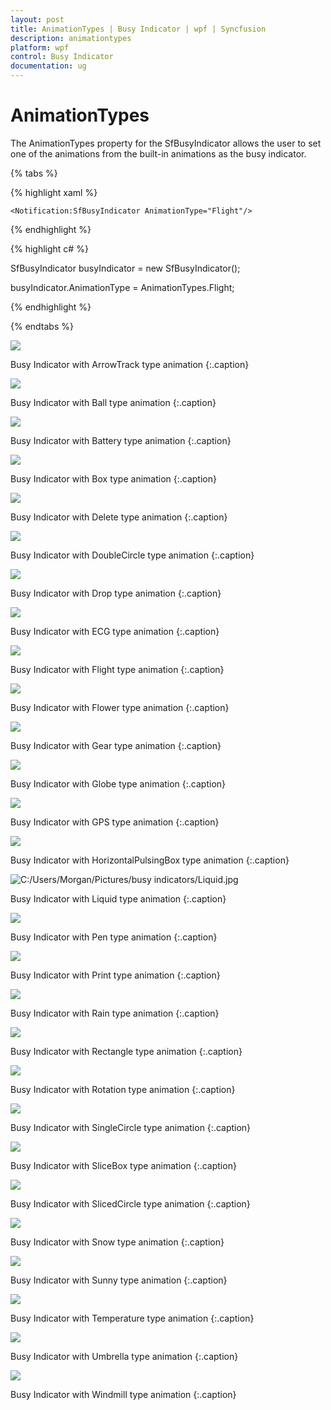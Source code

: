 ```yaml
---
layout: post
title: AnimationTypes | Busy Indicator | wpf | Syncfusion
description: animationtypes
platform: wpf
control: Busy Indicator
documentation: ug
---
```


# AnimationTypes

The AnimationTypes property for the SfBusyIndicator allows the user to set one of the animations from the built-in animations as the busy indicator.

{% tabs %}

{% highlight xaml %}

<Grid Background="CornflowerBlue">

    <Notification:SfBusyIndicator AnimationType="Flight"/>

</Grid>

{% endhighlight  %}

{% highlight c# %}

SfBusyIndicator busyIndicator = new SfBusyIndicator();

busyIndicator.AnimationType = AnimationTypes.Flight;

{% endhighlight  %}

{% endtabs %}


![](AnimationTypes_images/AnimationTypes_img1.jpeg)

Busy Indicator with ArrowTrack type animation
{:.caption}


![](AnimationTypes_images/AnimationTypes_img2.jpeg)

Busy Indicator with Ball  type animation
{:.caption}



![](AnimationTypes_images/AnimationTypes_img3.jpeg)

Busy Indicator with Battery type animation
{:.caption}



![](AnimationTypes_images/AnimationTypes_img4.jpeg)

Busy Indicator with Box type animation
{:.caption}



![](AnimationTypes_images/AnimationTypes_img5.jpeg)

Busy Indicator with Delete type animation
{:.caption}


![](AnimationTypes_images/AnimationTypes_img6.jpeg)

Busy Indicator with DoubleCircle type animation
{:.caption}


![](AnimationTypes_images/AnimationTypes_img7.jpeg)

Busy Indicator with Drop type animation
{:.caption}


![](AnimationTypes_images/AnimationTypes_img8.jpeg)

Busy Indicator with ECG type animation
{:.caption}

![](AnimationTypes_images/AnimationTypes_img9.jpeg)

Busy Indicator with Flight type animation
{:.caption}

![](AnimationTypes_images/AnimationTypes_img10.jpeg)

Busy Indicator with Flower type animation
{:.caption}

![](AnimationTypes_images/AnimationTypes_img11.jpeg)

Busy Indicator with Gear type animation
{:.caption}

![](AnimationTypes_images/AnimationTypes_img12.jpeg)

Busy Indicator with Globe type animation
{:.caption}

![](AnimationTypes_images/AnimationTypes_img13.jpeg)

Busy Indicator with GPS type animation
{:.caption}

![](AnimationTypes_images/AnimationTypes_img14.jpeg)

Busy Indicator with HorizontalPulsingBox type animation
{:.caption}

![C:/Users/Morgan/Pictures/busy indicators/Liquid.jpg](AnimationTypes_images/AnimationTypes_img15.jpeg)

Busy Indicator with Liquid type animation
{:.caption}

![](AnimationTypes_images/AnimationTypes_img16.jpeg)

Busy Indicator with Pen type animation
{:.caption}

![](AnimationTypes_images/AnimationTypes_img17.jpeg)

Busy Indicator with Print type animation
{:.caption}

![](AnimationTypes_images/AnimationTypes_img18.jpeg)

Busy Indicator with Rain type animation
{:.caption}

![](AnimationTypes_images/AnimationTypes_img19.jpeg)

Busy Indicator with Rectangle type animation
{:.caption}

![](AnimationTypes_images/AnimationTypes_img20.jpeg)

Busy Indicator with Rotation type animation
{:.caption}

![](AnimationTypes_images/AnimationTypes_img21.jpeg)

Busy Indicator with SingleCircle type animation
{:.caption}

![](AnimationTypes_images/AnimationTypes_img22.jpeg)

Busy Indicator with SliceBox type animation
{:.caption}

![](AnimationTypes_images/AnimationTypes_img23.jpeg)

Busy Indicator with SlicedCircle type animation
{:.caption}

![](AnimationTypes_images/AnimationTypes_img24.jpeg)

Busy Indicator with Snow type animation
{:.caption}

![](AnimationTypes_images/AnimationTypes_img25.jpeg)

Busy Indicator with Sunny type animation
{:.caption}

![](AnimationTypes_images/AnimationTypes_img26.jpeg)

Busy Indicator with Temperature type animation
{:.caption}

![](AnimationTypes_images/AnimationTypes_img27.jpeg)

Busy Indicator with Umbrella type animation
{:.caption}

![](AnimationTypes_images/AnimationTypes_img28.jpeg)

Busy Indicator with Windmill type animation
{:.caption}
